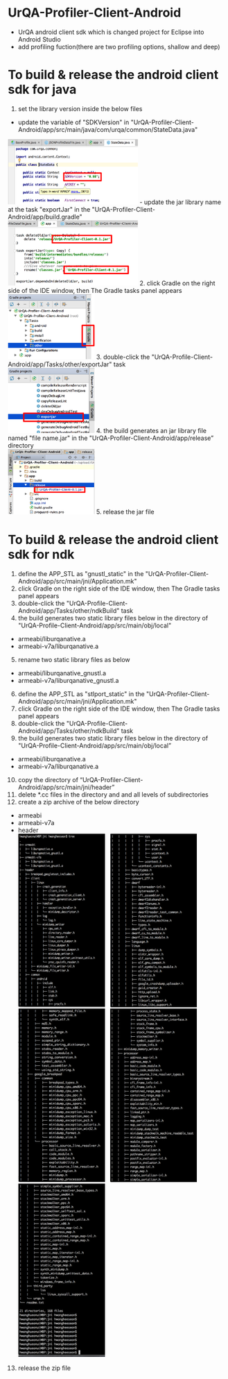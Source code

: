 # UrQA-Profiler-Client-Android
- UrQA android client sdk which is changed project for Eclipse into Android Studio
- add profiling fuction(there are two profiling options, shallow and deep)

# To build & release the android client sdk for java
1. set the library version inside the below files
 - update the variable of "SDKVersion" in "UrQA-Profiler-Client-Android/app/src/main/java/com/urqa/common/StateData.java"<br>
  <img src="readmeImages/sdkversion.png" alt="SDK Version" width="300" height="150"/>
 - update the jar library name at the task "exportJar" in the "UrQA-Profiler-Client-Android/app/build.gradle"<br>
  <img src="readmeImages/sdklibraryname.png" alt="SDK name" width="300" height="150"/>
2. click Gradle on the right side of the IDE window, then The Gradle tasks panel appears<br>
  <img src="readmeImages/gradletaskspanel.png" alt="SDK name" width="200" height="150"/>
3. double-click the "UrQA-Profile-Client-Android/app/Tasks/other/exportJar" task<br>
  <img src="readmeImages/exportJar.png" alt="SDK name" width="200" height="150"/>
4. the build generates an jar library file named "file name.jar" in the "UrQA-Profiler-Client-Android/app/release” directory<br>
  <img src="readmeImages/sdklibrary.png" alt="SDK name" width="200" height="150"/>
5. release the jar file<br>

# To build & release the android client sdk for ndk
1. define the APP_STL as "gnustl_static" in the "UrQA-Profiler-Client-Android/app/src/main/jni/Application.mk"
2. click Gradle on the right side of the IDE window, then The Gradle tasks panel appears
3. double-click the "UrQA-Profile-Client-Android/app/Tasks/other/ndkBuild" task
4. the build generates two static library files below in the directory of "UrQA-Profile-Client-Android/app/src/main/obj/local"
 - armeabi/liburqanative.a
 - armeabi-v7a/liburqanative.a
5. rename two static library files as below
 - armeabi/liburqanative_gnustl.a
 - armeabi-v7a/liburqanative_gnustl.a
6. define the APP_STL as "stlport_static" in the "UrQA-Profiler-Client-Android/app/src/main/jni/Application.mk"
7. click Gradle on the right side of the IDE window, then The Gradle tasks panel appears
8. double-click the "UrQA-Profile-Client-Android/app/Tasks/other/ndkBuild" task
9. the build generates two static library files below in the directory of "UrQA-Profile-Client-Android/app/src/main/obj/local”
 - armeabi/liburqanative.a
 - armeabi-v7a/liburqanative.a
10. copy the directory of “UrQA-Profiler-Client-Android/app/src/main/jni/header”
11. delete *.cc files in the directory and and all levels of subdirectories
12. create a zip archive of the below directory
  - armeabi
  - armeabi-v7a
  - header<br>
   <img src="readmeImages/tree.png" alt="SDK name" width="200" height="400"/>&nbsp;&nbsp;
   <img src="readmeImages/tree2.png" alt="SDK name" width="200" height="400"/>&nbsp;&nbsp;
   <img src="readmeImages/tree3.png" alt="SDK name" width="200" height="400"/>&nbsp;&nbsp;
   <img src="readmeImages/tree4.png" alt="SDK name" width="200" height="400"/>&nbsp;&nbsp;
   <img src="readmeImages/tree5.png" alt="SDK name" width="200" height="400"/>&nbsp;&nbsp;
13. release the zip file<br>

